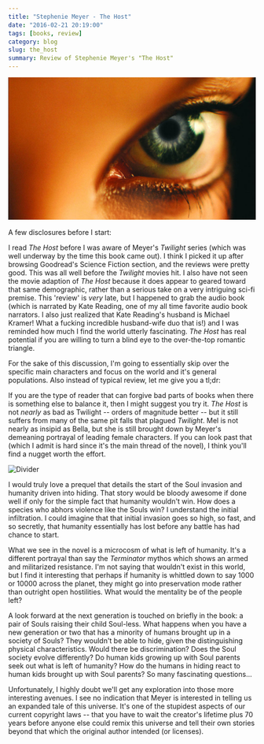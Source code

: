 ```yaml
---
title: "Stephenie Meyer - The Host"
date: "2016-02-21 20:19:00"
tags: [books, review]
category: blog
slug: the_host
summary: Review of Stephenie Meyer's "The Host"
---
```


![The Host](the_host.jpg)

A few disclosures before I start:

I read _The Host_ before I was aware of Meyer's _Twilight_ series (which was well underway by the time this book came out). I think I picked it up after browsing Goodread's Science Fiction section, and the reviews were pretty good. This was all well before the _Twilight_ movies hit. I also have not seen the movie adaption of _The Host_ because it does appear to geared toward that same demographic, rather than a serious take on a very intriguing sci-fi premise. This 'review' is _very_ late, but I happened to grab the audio book (which is narrated by Kate Reading, one of my all time favorite audio book narrators. I also just realized that Kate Reading's husband is Michael Kramer! What a fucking incredible husband-wife duo that is!) and I was reminded how much I find the world utterly fascinating. _The Host_ has real potential if you are willing to turn a blind eye to the over-the-top romantic triangle.

For the sake of this discussion, I'm going to essentially skip over the specific main characters and focus on the world and it's general populations. Also instead of typical review, let me give you a tl;dr:

If you are the type of reader that can forgive bad parts of books when there is something else to balance it, then I might suggest you try it. _The Host_ is not _nearly_ as bad as Twilight -- orders of magnitude better -- but it still suffers from many of the same pit falls that plagued _Twilight_. Mel is not nearly as insipid as Bella, but she is still brought down by Meyer's demeaning portrayal of leading female characters. If you can look past that (which I admit is hard since it's the main thread of the novel), I think you'll find a nugget worth the effort.

![Divider]({static}/images/dividers/heartbeat_half.png)

I would truly love a prequel that details the start of the Soul invasion and humanity driven into hiding. That story would be bloody awesome if done well if only for the simple fact that humanity wouldn't win. How does a species who abhors violence like the Souls win? I understand the initial infiltration. I could imagine that that initial invasion goes so high, so fast, and so secretly, that humanity essentially has lost before any battle has had chance to start.

What we see in the novel is a microcosm of what is left of humanity. It's a different portrayal than say the _Terminator_ mythos which shows an armed and militarized resistance. I'm not saying that wouldn't exist in this world, but I find it interesting that perhaps if humanity is whittled down to say 1000 or 10000 across the planet, they might go into preservation mode rather than outright open hostilities. What would the mentality be of the people left?

A look forward at the next generation is touched on briefly in the book: a pair of Souls raising their child Soul-less. What happens when you have a new generation or two that has a minority of humans brought up in a society of Souls? They wouldn't be able to hide, given the distinguishing physical characteristics. Would there be discrimination? Does the Soul society evolve differently? Do human kids growing up with Soul parents seek out what is left of humanity? How do the humans in hiding react to human kids brought up with Soul parents? So many fascinating questions...

Unfortunately, I highly doubt we'll get any exploration into those more interesting avenues. I see no indication that Meyer is interested in telling us an expanded tale of this universe. It's one of the stupidest aspects of our current copyright laws -- that you have to wait the creator's lifetime plus 70 years before anyone else could remix this universe and tell their own stories beyond that which the original author intended (or licenses).
